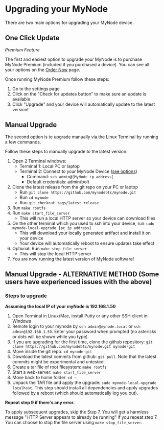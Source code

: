 # Upgrading your MyNode
There are two main options for upgrading your MyNode device.

## One Click Update

<i>Premium Feature</i>

The first and easiest option to upgrade your MyNode is to purchase MyNode Premium (included if you purchased a device). You can see all your options on the [Order Now](https://mynodebtc.com/order_now) page.

Once running MyNode Premium follow these steps:

1. Go to the settings page
2. Click on the "Check for updates button" to make sure an update is available
3. Click "Upgrade" and your device will automatically update to the latest version!


## Manual Upgrade

The second option is to upgrade manually via the Linux Terminal by running a few commands.

Follow these steps to manually upgrade to the latest version:

1. Open 2 Terminal windows:
    * Terminal 1: Local PC or laptop
    * Terminal 2: Connect to your MyNode Device ([see options](https://mynodebtc.github.io/advanced/linux-terminal.html))
      * Command: `ssh admin@[MyNode ip address]`
      * Default credentials: admin/bolt
2. Clone the latest release from the git repo on your PC or laptop
    * Run `git clone https://github.com/mynodebtc/mynode.git`
    * Run `cd mynode`
    * Run `git checkout tags/latest_release`
3. Run `make rootfs`
4. Run `make start_file_server`
    * This will run a local HTTP server so your device can download files
5. On the other terminal which you used to ssh into your device, run `sudo mynode-local-upgrade [pc ip address]`
    * This will download your locally generated artifact and install it on your device
    * Your device will automatically reboot to ensure updates take effect
6. Optional: Run `make stop_file_server`
    * This will stop the local HTTP server
7. You are now running the latest version of MyNode software!


## Manual Upgrade - ALTERNATIVE METHOD (Some users have experienced issues with the above)

### Steps to upgrade
**Assuming the local IP of your myNode is 192.168.1.50**

1. Open Terminal in Linux/Mac, install Putty or any other SSH client in Windows
2. Remote login to your mynode by `ssh admin@mynode.local` or `ssh admin@192.168.1.50`. Enter your password when prompted (no asterisks or dots will be shown while you type).
3. If you are upgrading for the first time, clone the github repository: `git clone https://github.com/mynodebtc/mynode.git mynode-git`
4. Move inside the git repo: `cd mynode-git`
5. Download the latest commits from github: `git pull`. Note that the latest commits might be experimental and untested.
6. Create a tar file of root filesystem: `make rootfs`
7. Start a web-server: `make start_file_server`
8. Move back to home folder: `cd ~`
9. Unpack the TAR file and apply the upgrade: `sudo mynode-local-upgrade localhost`. This step should install all dependencies and apply upgrades followed by a reboot (which should automatically log you out).

**Repeat step 9 if there's any error.**

To apply subsequent upgrades, skip the Step 7. You will get a harmless message "HTTP Server appears to already be running" if you repeat step 7. You can choose to stop the file server using `make stop_file_server`.

